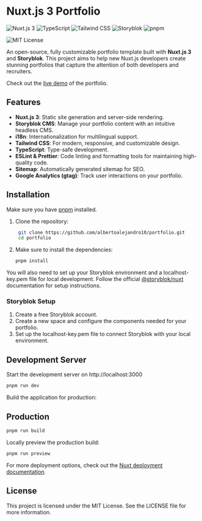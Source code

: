 # Nuxt.js 3 Portfolio

![Nuxt.js 3](https://img.shields.io/badge/Nuxt.js-3.x-green?style=for-the-badge) ![TypeScript](https://img.shields.io/badge/TypeScript-5.x-blue?style=for-the-badge) ![Tailwind CSS](https://img.shields.io/badge/TailwindCSS-3.x-blue?style=for-the-badge)  ![Storyblok](https://img.shields.io/badge/Storyblok-CMS-orange?style=for-the-badge) ![pnpm](https://img.shields.io/badge/pnpm-fast-red?style=for-the-badge)

![MIT License](https://img.shields.io/badge/license-MIT-green)

An open-source, fully customizable portfolio template built with **Nuxt.js 3** and **Storyblok**. This project aims to help new Nuxt.js developers create stunning portfolios that capture the attention of both developers and recruiters. 

Check out the [live demo](https://albertoalejandro10.netlify.app/) of the portfolio.

## Features

- **Nuxt.js 3**: Static site generation and server-side rendering.
- **Storyblok CMS**: Manage your portfolio content with an intuitive headless CMS.
- **i18n**: Internationalization for multilingual support.
- **Tailwind CSS**: For modern, responsive, and customizable design.
- **TypeScript**: Type-safe development.
- **ESLint & Prettier**: Code linting and formatting tools for maintaining high-quality code.
- **Sitemap**: Automatically generated sitemap for SEO.
- **Google Analytics (gtag)**: Track user interactions on your portfolio.

## Installation
Make sure you have [pnpm](https://pnpm.io/) installed.
1. Clone the repository:
   ```bash
    git clone https://github.com/albertoalejandro10/portfolio.git
    cd portfolio
   ```

2. Make sure to install the dependencies:
    ```bash
    pnpm install
    ```
    
You will also need to set up your Storyblok environment and a localhost-key.pem file for local development. Follow the official [@storyblok/nuxt](https://nuxt.com/modules/storyblok) documentation for setup instructions.
    
### Storyblok Setup
1. Create a free Storyblok account.
2. Create a new space and configure the components needed for your portfolio.
3. Set up the localhost-key.pem file to connect Storyblok with your local environment.

## Development Server
Start the development server on http://localhost:3000
```bash
pnpm run dev
```
Build the application for production:
## Production
```bash
pnpm run build
```
Locally preview the production build:
```bash
pnpm run preview
```
For more deployment options, check out the [Nuxt deployment documentation](https://nuxt.com/docs/getting-started/deployment).

## License
This project is licensed under the MIT License. See the LICENSE file for more information.

